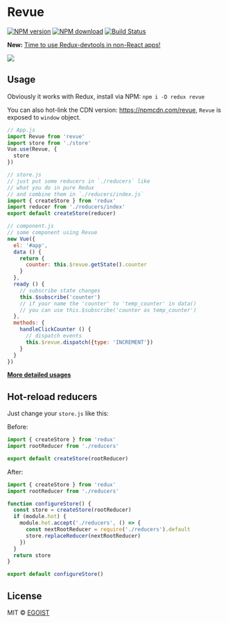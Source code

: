 # Revue

[![NPM version](https://img.shields.io/npm/v/revue.svg)](https://www.npmjs.com/package/revue)
[![NPM download](https://img.shields.io/npm/dm/revue.svg)](https://www.npmjs.com/package/revue)
[![Build Status](https://semaphoreci.com/api/v1/projects/9869d89f-1621-4813-8c16-6cf0e74eb8bb/633082/badge.svg)](https://semaphoreci.com/egoist/revue)

**New:** [Time to use Redux-devtools in non-React apps!](https://github.com/egoist/redux-devtools-script)

![](https://ooo.0o0.ooo/2015/12/01/565e513fc6d4a.png)

## Usage

Obviously it works with Redux, install via NPM: `npm i -D redux revue`

You can also hot-link the CDN version: https://npmcdn.com/revue, `Revue` is exposed to `window` object.

```javascript
// App.js
import Revue from 'revue'
import store from './store'
Vue.use(Revue, {
  store
})

// store.js
// just put some reducers in `./reducers` like
// what you do in pure Redux
// and combine them in `./reducers/index.js`
import { createStore } from 'redux'
import reducer from './reducers/index'
export default createStore(reducer)

// component.js
// some component using Revue
new Vue({
  el: '#app',
  data () {
    return {
      counter: this.$revue.getState().counter
    }
  },
  ready () {
    // subscribe state changes
    this.$subscribe('counter')
    // if your name the 'counter' to 'temp_counter' in data()
    // you can use this.$subscribe('counter as temp_counter')
  },
  methods: {
    handleClickCounter () {
      // dispatch events
      this.$revue.dispatch({type: 'INCREMENT'})
    }
  }
})
```

[**More detailed usages**](/src)

## Hot-reload reducers

Just change your `store.js` like this:

Before:

```javascript
import { createStore } from 'redux'
import rootReducer from './reducers'

export default createStore(rootReducer)
```

After:

```javascript
import { createStore } from 'redux'
import rootReducer from './reducers'

function configureStore() {
  const store = createStore(rootReducer)
  if (module.hot) {
    module.hot.accept('./reducers', () => {
      const nextRootReducer = require('./reducers').default
      store.replaceReducer(nextRootReducer)
    })
  }
  return store
}

export default configureStore()
```

## License

MIT &copy; [EGOIST](https://github.com/egoist)
